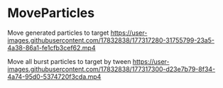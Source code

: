 # MoveParticles

Move generated particles to target
https://user-images.githubusercontent.com/17832838/177317280-31755799-23a5-4a38-86a1-fe1cfb3cef62.mp4

Move all burst particles to target by tween
https://user-images.githubusercontent.com/17832838/177317300-d23e7b79-8f34-4a74-95d0-5374720f3cda.mp4

